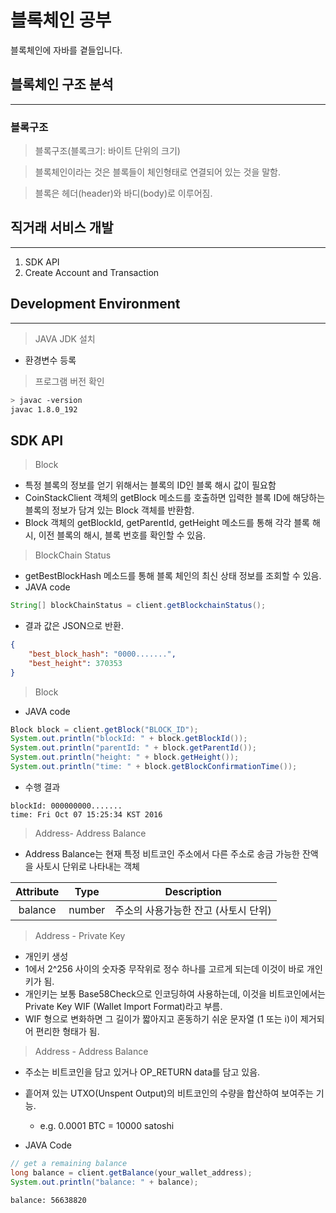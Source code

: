 # 블록체인 공부

블록체인에 자바를 곁들입니다.

## 블록체인 구조 분석
---
### 블록구조
> 블록구조(블록크기: 바이트 단위의 크기)

> 블록체인이라는 것은 블록들이 체인형태로 연결되어 있는 것을 말함.

> 블록은 헤더(header)와 바디(body)로 이루어짐.

## 직거래 서비스 개발
---
1. SDK API
2. Create Account and Transaction

## Development Environment
---
> JAVA JDK 설치

- 환경변수 등록

> 프로그램 버전 확인

```bash
> javac -version
javac 1.8.0_192
```

## SDK API
> Block
- 특정 블록의 정보를 얻기 위해서는 블록의 ID인 블록 해시 값이 필요함
- CoinStackClient 객체의 getBlock 메소드를 호출하면 입력한 블록 ID에 해당하는 블록의 정보가 담겨 있는 Block 객체를 반환함.
- Block 객체의 getBlockId, getParentId, getHeight 메소드를 통해 각각 블록 해시, 이전 블록의 해시, 블록 번호를 확인할 수 있음.

> BlockChain Status
- getBestBlockHash 메소드를 통해 블록 체인의 최신 상태 정보를 조회할 수 있음.
- JAVA code

```java
String[] blockChainStatus = client.getBlockchainStatus();
```
- 결과 값은 JSON으로 반환.
```json
{
    "best_block_hash": "0000.......",
    "best_height": 370353
}
```

> Block
- JAVA code

```java
Block block = client.getBlock("BLOCK_ID");
System.out.println("blockId: " + block.getBlockId());
System.out.println("parentId: " + block.getParentId());
System.out.println("height: " + block.getHeight());
System.out.println("time: " + block.getBlockConfirmationTime());
```

- 수행 결과
```
blockId: 000000000.......
time: Fri Oct 07 15:25:34 KST 2016
```

> Address- Address Balance
- Address Balance는 현재 특정 비트코인 주소에서 다른 주소로 송금 가능한 잔액을 사토시 단위로 나타내는 객체

|Attribute|Type|Description|
|:---:|:---:|:---:|
|balance|number|주소의 사용가능한 잔고 (사토시 단위)

> Address - Private Key
- 개인키 생성
- 1에서 2^256 사이의 숫자중 무작위로 정수 하나를 고르게 되는데 이것이 바로 개인키가 됨.
- 개인키는 보통 Base58Check으로 인코딩하여 사용하는데, 이것을 비트코인에서는 Private Key WIF (Wallet Import Format)라고 부름.
- WIF 형으로 변화하면 그 길이가 짧아지고 혼동하기 쉬운 문자열 (1 또는 i)이 제거되어 편리한 형태가 됨.

> Address - Address Balance
- 주소는 비트코인을 담고 있거나 OP_RETURN data를 담고 있음.
- 흩어져 있는 UTXO(Unspent Output)의 비트코인의 수량을 합산하여 보여주는 기능.
    -  e.g. 0.0001 BTC = 10000 satoshi

- JAVA Code
```java
// get a remaining balance
long balance = client.getBalance(your_wallet_address);
System.out.println("balance: " + balance);
```

```bash
balance: 56638820
```